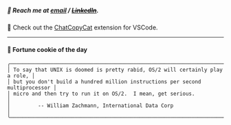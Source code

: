 ##### :calling: Reach me at **[email](mailto:johannes@stenmark.in)** ***/*** **[~~LinkedIn~~](https://www.linkedin.com/in/johannes-stenmark)**.
:feet: Check out the [ChatCopyCat](https://github.com/jstenmark/ChatCopyCat) extension for VSCode.

---
#### :cookie: Fortune cookie of the day
```smalltalk
╭──────────────────────────────────────────────────────────────────────────────╮
│ To say that UNIX is doomed is pretty rabid, OS/2 will certainly play a role, │
│ but you don't build a hundred million instructions per second multiprocessor │
│ micro and then try to run it on OS/2.  I mean, get serious.                  │
│         -- William Zachmann, International Data Corp                         │
╰──────────────────────────────────────────────────────────────────────────────╯
```
